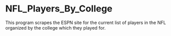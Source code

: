 # NFL_Players_By_College
This program scrapes the ESPN site for the current list of players in the NFL 
organized by the college which they played for.
